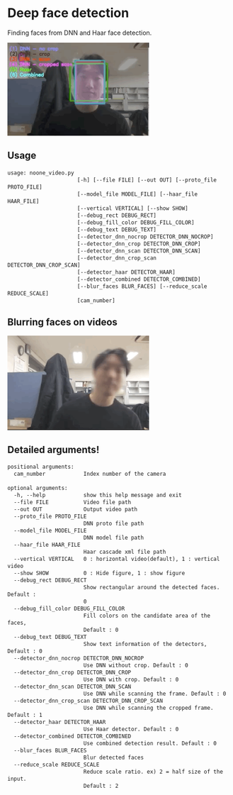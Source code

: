 # Deep face detection
Finding faces from DNN and Haar face detection. <br />

<img src="intro01.gif" >


## Usage
    usage: noone_video.py 
                          [-h] [--file FILE] [--out OUT] [--proto_file PROTO_FILE]
                          [--model_file MODEL_FILE] [--haar_file HAAR_FILE]
                          [--vertical VERTICAL] [--show SHOW]
                          [--debug_rect DEBUG_RECT]
                          [--debug_fill_color DEBUG_FILL_COLOR]
                          [--debug_text DEBUG_TEXT]
                          [--detector_dnn_nocrop DETECTOR_DNN_NOCROP]
                          [--detector_dnn_crop DETECTOR_DNN_CROP]
                          [--detector_dnn_scan DETECTOR_DNN_SCAN]
                          [--detector_dnn_crop_scan DETECTOR_DNN_CROP_SCAN]
                          [--detector_haar DETECTOR_HAAR]
                          [--detector_combined DETECTOR_COMBINED]
                          [--blur_faces BLUR_FACES] [--reduce_scale REDUCE_SCALE]
                          [cam_number]


## Blurring faces on videos <br />

<img src="intro02.gif">


## Detailed arguments!
    
    positional arguments:
      cam_number            Index number of the camera
    
    optional arguments:
      -h, --help            show this help message and exit
      --file FILE           Video file path
      --out OUT             Output video path
      --proto_file PROTO_FILE
                            DNN proto file path
      --model_file MODEL_FILE
                            DNN model file path
      --haar_file HAAR_FILE
                            Haar cascade xml file path
      --vertical VERTICAL   0 : horizontal video(default), 1 : vertical video
      --show SHOW           0 : Hide figure, 1 : show figure
      --debug_rect DEBUG_RECT
                            Show rectangular around the detected faces. Default :
                            0
      --debug_fill_color DEBUG_FILL_COLOR
                            Fill colors on the candidate area of the faces,
                            Default : 0
      --debug_text DEBUG_TEXT
                            Show text information of the detectors, Default : 0
      --detector_dnn_nocrop DETECTOR_DNN_NOCROP
                            Use DNN without crop. Default : 0
      --detector_dnn_crop DETECTOR_DNN_CROP
                            Use DNN with crop. Default : 0
      --detector_dnn_scan DETECTOR_DNN_SCAN
                            Use DNN while scanning the frame. Default : 0
      --detector_dnn_crop_scan DETECTOR_DNN_CROP_SCAN
                            Use DNN while scanning the cropped frame. Default : 1
      --detector_haar DETECTOR_HAAR
                            Use Haar detector. Default : 0
      --detector_combined DETECTOR_COMBINED
                            Use combined detection result. Default : 0
      --blur_faces BLUR_FACES
                            Blur detected faces
      --reduce_scale REDUCE_SCALE
                            Reduce scale ratio. ex) 2 = half size of the input.
                            Default : 2
                            
